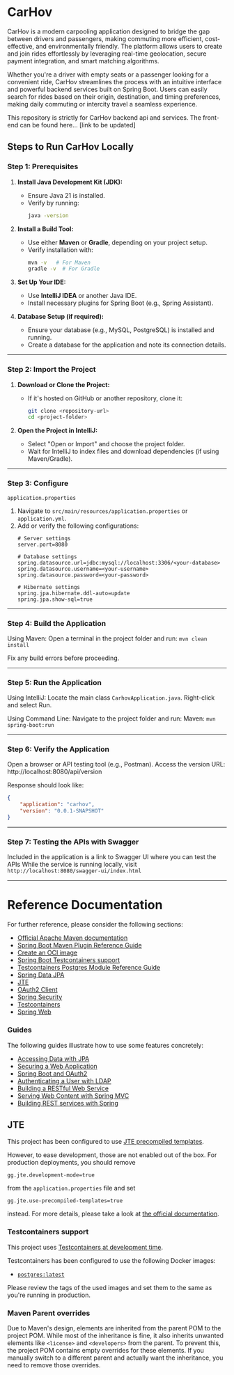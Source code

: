 # CarHov
CarHov is a modern carpooling application designed to bridge the gap 
between drivers and passengers, making commuting more efficient, 
cost-effective, and environmentally friendly. The platform allows 
users to create and join rides effortlessly by leveraging real-time 
geolocation, secure payment integration, and smart matching algorithms. 

Whether you're a driver with empty seats or a passenger looking for a 
convenient ride, CarHov streamlines the process with an intuitive
interface and powerful backend services built on Spring Boot. 
Users can easily search for rides based on their origin, destination, and 
timing preferences, making daily commuting or intercity travel a seamless experience.

This repository is strictly for CarHov backend api and services. The front-end
can be found here... [link to be updated]


## Steps to Run CarHov Locally
### Step 1: Prerequisites
1. **Install Java Development Kit (JDK):**
    - Ensure Java 21 is installed.
    - Verify by running:
      ```bash
      java -version
      ```

2. **Install a Build Tool:**
    - Use either **Maven** or **Gradle**, depending on your project setup.
    - Verify installation with:
      ```bash
      mvn -v   # For Maven
      gradle -v  # For Gradle
      ```

3. **Set Up Your IDE:**
    - Use **IntelliJ IDEA** or another Java IDE.
    - Install necessary plugins for Spring Boot (e.g., Spring Assistant).

4. **Database Setup (if required):**
    - Ensure your database (e.g., MySQL, PostgreSQL) is installed and running.
    - Create a database for the application and note its connection details.

---

### Step 2: Import the Project
1. **Download or Clone the Project:**
    - If it's hosted on GitHub or another repository, clone it:
      ```bash
      git clone <repository-url>
      cd <project-folder>
      ```

2. **Open the Project in IntelliJ:**
    - Select "Open or Import" and choose the project folder.
    - Wait for IntelliJ to index files and download dependencies (if using Maven/Gradle).

---

### Step 3: Configure 
`application.properties`
1. Navigate to `src/main/resources/application.properties` or `application.yml`.
2. Add or verify the following configurations:
   ```properties
   # Server settings
   server.port=8080

   # Database settings
   spring.datasource.url=jdbc:mysql://localhost:3306/<your-database>
   spring.datasource.username=<your-username>
   spring.datasource.password=<your-password>

   # Hibernate settings
   spring.jpa.hibernate.ddl-auto=update
   spring.jpa.show-sql=true

---
### Step 4: Build the Application

Using Maven:
Open a terminal in the project folder and run:
`mvn clean install`

Fix any build errors before proceeding.

---

### Step 5: Run the Application

Using IntelliJ:
Locate the main class `CarhovApplication.java`.
Right-click and select Run.

Using Command Line:
Navigate to the project folder and run:
Maven:
`mvn spring-boot:run`

---
### Step 6: Verify the Application

Open a browser or API testing tool (e.g., Postman).
Access the version URL:
http://localhost:8080/api/version

Response should look like:
```json
{
    "application": "carhov",
    "version": "0.0.1-SNAPSHOT"
}
```

---
### Step 7: Testing the APIs with Swagger

Included in the application is a link to Swagger UI where you can
test the APIs
While the service is running locally, visit `http://localhost:8080/swagger-ui/index.html`

---

# Reference Documentation

For further reference, please consider the following sections:

* [Official Apache Maven documentation](https://maven.apache.org/guides/index.html)
* [Spring Boot Maven Plugin Reference Guide](https://docs.spring.io/spring-boot/3.4.1/maven-plugin)
* [Create an OCI image](https://docs.spring.io/spring-boot/3.4.1/maven-plugin/build-image.html)
* [Spring Boot Testcontainers support](https://docs.spring.io/spring-boot/3.4.1/reference/testing/testcontainers.html#testing.testcontainers)
* [Testcontainers Postgres Module Reference Guide](https://java.testcontainers.org/modules/databases/postgres/)
* [Spring Data JPA](https://docs.spring.io/spring-boot/3.4.1/reference/data/sql.html#data.sql.jpa-and-spring-data)
* [JTE](https://jte.gg/)
* [OAuth2 Client](https://docs.spring.io/spring-boot/3.4.1/reference/web/spring-security.html#web.security.oauth2.client)
* [Spring Security](https://docs.spring.io/spring-boot/3.4.1/reference/web/spring-security.html)
* [Testcontainers](https://java.testcontainers.org/)
* [Spring Web](https://docs.spring.io/spring-boot/3.4.1/reference/web/servlet.html)

### Guides

The following guides illustrate how to use some features concretely:

* [Accessing Data with JPA](https://spring.io/guides/gs/accessing-data-jpa/)
* [Securing a Web Application](https://spring.io/guides/gs/securing-web/)
* [Spring Boot and OAuth2](https://spring.io/guides/tutorials/spring-boot-oauth2/)
* [Authenticating a User with LDAP](https://spring.io/guides/gs/authenticating-ldap/)
* [Building a RESTful Web Service](https://spring.io/guides/gs/rest-service/)
* [Serving Web Content with Spring MVC](https://spring.io/guides/gs/serving-web-content/)
* [Building REST services with Spring](https://spring.io/guides/tutorials/rest/)

## JTE

This project has been configured to use [JTE precompiled templates](https://jte.gg/pre-compiling/).

However, to ease development, those are not enabled out of the box.
For production deployments, you should remove

```properties
gg.jte.development-mode=true
```

from the `application.properties` file and set

```properties
gg.jte.use-precompiled-templates=true
```

instead.
For more details, please take a look at [the official documentation](https://jte.gg/spring-boot-starter-3/).

### Testcontainers support

This project
uses [Testcontainers at development time](https://docs.spring.io/spring-boot/3.4.1/reference/features/dev-services.html#features.dev-services.testcontainers).

Testcontainers has been configured to use the following Docker images:

* [`postgres:latest`](https://hub.docker.com/_/postgres)

Please review the tags of the used images and set them to the same as you're running in production.

### Maven Parent overrides

Due to Maven's design, elements are inherited from the parent POM to the project POM.
While most of the inheritance is fine, it also inherits unwanted elements like `<license>` and `<developers>` from the
parent.
To prevent this, the project POM contains empty overrides for these elements.
If you manually switch to a different parent and actually want the inheritance, you need to remove those overrides.

